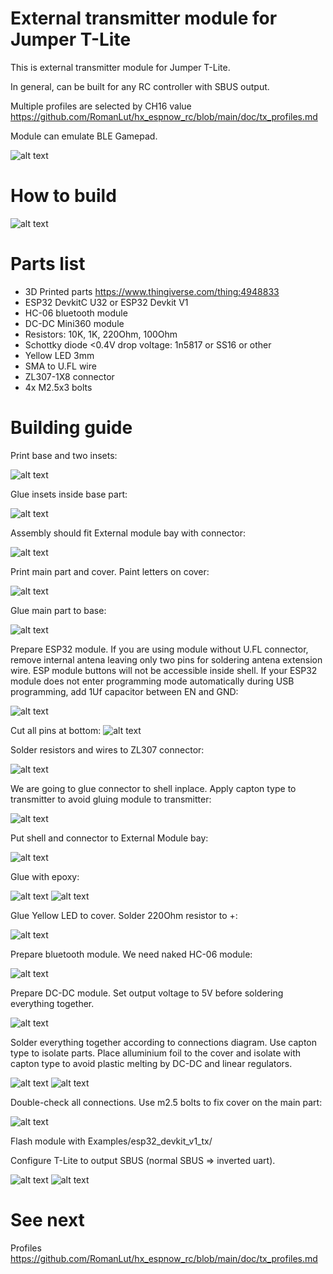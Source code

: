 # External transmitter module for Jumper T-Lite

This is external transmitter module for Jumper T-Lite.

In general, can be built for any RC controller with SBUS output.

Multiple profiles are selected by CH16 value https://github.com/RomanLut/hx_espnow_rc/blob/main/doc/tx_profiles.md

Module can emulate BLE Gamepad.

![alt text](https://raw.githubusercontent.com/RomanLut/hx_espnow_rc/main/doc/ExternalModule.jpg "Transmitter module")

# How to build

![alt text](https://raw.githubusercontent.com/RomanLut/hx_espnow_rc/main/doc/transmitter_connections.jpg "Transmitter module connections")


# Parts list
- 3D Printed parts https://www.thingiverse.com/thing:4948833
- ESP32 DevkitC U32 or ESP32 Devkit V1 
- HC-06 bluetooth module
- DC-DC Mini360 module
- Resistors: 10K, 1K, 220Ohm, 100Ohm
- Schottky diode <0.4V drop voltage: 1n5817 or SS16 or other
- Yellow LED 3mm
- SMA to U.FL wire
- ZL307-1X8 connector
- 4x M2.5x3 bolts


# Building guide
Print base and two insets:

![alt text](https://raw.githubusercontent.com/RomanLut/hx_espnow_rc/main/doc/build1.jpg "Build step")

Glue insets inside base part:

![alt text](https://raw.githubusercontent.com/RomanLut/hx_espnow_rc/main/doc/build2.jpg "Build step")

Assembly should fit External module bay with connector:

![alt text](https://raw.githubusercontent.com/RomanLut/hx_espnow_rc/main/doc/build3.jpg "Build step")

Print main part and cover. Paint letters on cover:

![alt text](https://raw.githubusercontent.com/RomanLut/hx_espnow_rc/main/doc/build4.jpg "Build step")


Glue main part to base:

![alt text](https://raw.githubusercontent.com/RomanLut/hx_espnow_rc/main/doc/build5.jpg "Build step")

Prepare ESP32 module. If you are using module without U.FL connector, remove internal antena leaving only two pins for soldering antena extension wire.
ESP module buttons will not be accessible inside shell. If your ESP32 module does not enter programming mode automatically during USB programming,
add 1Uf capacitor between EN and GND:

![alt text](https://raw.githubusercontent.com/RomanLut/hx_espnow_rc/main/doc/build6.jpg "Build step")


Cut all pins at bottom:
![alt text](https://raw.githubusercontent.com/RomanLut/hx_espnow_rc/main/doc/build7.jpg "Build step")

Solder resistors and wires to ZL307 connector:

![alt text](https://raw.githubusercontent.com/RomanLut/hx_espnow_rc/main/doc/build8.jpg "Build step")

We are going to glue connector to shell inplace. Apply capton type to transmitter to avoid gluing module to transmitter:

![alt text](https://raw.githubusercontent.com/RomanLut/hx_espnow_rc/main/doc/build9.jpg "Build step")

Put shell and connector to External Module bay:

![alt text](https://raw.githubusercontent.com/RomanLut/hx_espnow_rc/main/doc/build10.jpg "Build step")


Glue with epoxy:

![alt text](https://raw.githubusercontent.com/RomanLut/hx_espnow_rc/main/doc/build11.jpg "Build step")
![alt text](https://raw.githubusercontent.com/RomanLut/hx_espnow_rc/main/doc/build12.jpg "Build step")

Glue Yellow LED to cover. Solder 220Ohm resistor to +:

![alt text](https://raw.githubusercontent.com/RomanLut/hx_espnow_rc/main/doc/build13.jpg "Build step")


Prepare bluetooth module. We need naked HC-06 module:

![alt text](https://raw.githubusercontent.com/RomanLut/hx_espnow_rc/main/doc/build14.jpg "Build step")

Prepare DC-DC module. Set output voltage to 5V before soldering everything together.

![alt text](https://raw.githubusercontent.com/RomanLut/hx_espnow_rc/main/doc/build15.jpg "Build step")

Solder everything together according to connections diagram. Use capton type to isolate parts. 
Place alluminium foil to the cover and isolate with capton type to avoid plastic melting by DC-DC and linear regulators.


![alt text](https://raw.githubusercontent.com/RomanLut/hx_espnow_rc/main/doc/build16.jpg "Build step")
![alt text](https://raw.githubusercontent.com/RomanLut/hx_espnow_rc/main/doc/build17.jpg "Build step")

Double-check all connections. Use m2.5 bolts to fix cover on the main part:
                              
![alt text](https://raw.githubusercontent.com/RomanLut/hx_espnow_rc/main/doc/build18.jpg "Build step")

Flash module with Examples/esp32_devkit_v1_tx/

Configure T-Lite to output SBUS (normal SBUS => inverted uart).

![alt text](https://raw.githubusercontent.com/RomanLut/hx_espnow_rc/main/doc/build19.jpg "Build step")
![alt text](https://raw.githubusercontent.com/RomanLut/hx_espnow_rc/main/doc/ExternalModule.jpg "Build step")

# See next

Profiles https://github.com/RomanLut/hx_espnow_rc/blob/main/doc/tx_profiles.md

